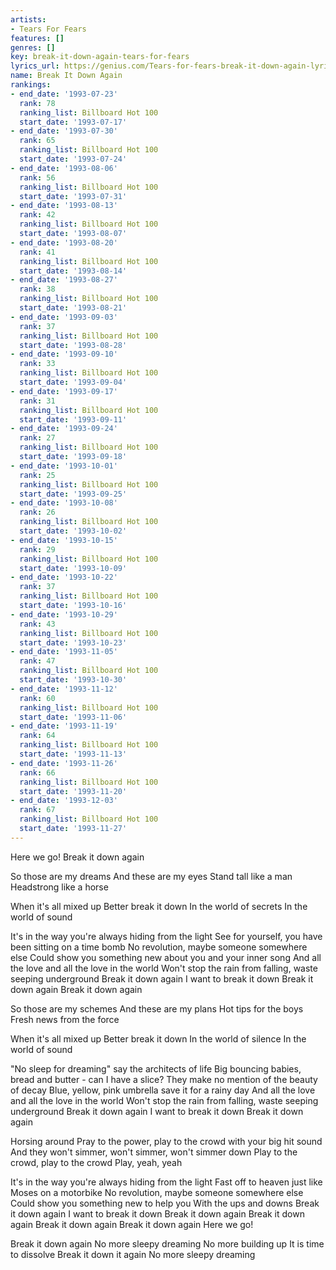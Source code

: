 ```yaml
---
artists:
- Tears For Fears
features: []
genres: []
key: break-it-down-again-tears-for-fears
lyrics_url: https://genius.com/Tears-for-fears-break-it-down-again-lyrics
name: Break It Down Again
rankings:
- end_date: '1993-07-23'
  rank: 78
  ranking_list: Billboard Hot 100
  start_date: '1993-07-17'
- end_date: '1993-07-30'
  rank: 65
  ranking_list: Billboard Hot 100
  start_date: '1993-07-24'
- end_date: '1993-08-06'
  rank: 56
  ranking_list: Billboard Hot 100
  start_date: '1993-07-31'
- end_date: '1993-08-13'
  rank: 42
  ranking_list: Billboard Hot 100
  start_date: '1993-08-07'
- end_date: '1993-08-20'
  rank: 41
  ranking_list: Billboard Hot 100
  start_date: '1993-08-14'
- end_date: '1993-08-27'
  rank: 38
  ranking_list: Billboard Hot 100
  start_date: '1993-08-21'
- end_date: '1993-09-03'
  rank: 37
  ranking_list: Billboard Hot 100
  start_date: '1993-08-28'
- end_date: '1993-09-10'
  rank: 33
  ranking_list: Billboard Hot 100
  start_date: '1993-09-04'
- end_date: '1993-09-17'
  rank: 31
  ranking_list: Billboard Hot 100
  start_date: '1993-09-11'
- end_date: '1993-09-24'
  rank: 27
  ranking_list: Billboard Hot 100
  start_date: '1993-09-18'
- end_date: '1993-10-01'
  rank: 25
  ranking_list: Billboard Hot 100
  start_date: '1993-09-25'
- end_date: '1993-10-08'
  rank: 26
  ranking_list: Billboard Hot 100
  start_date: '1993-10-02'
- end_date: '1993-10-15'
  rank: 29
  ranking_list: Billboard Hot 100
  start_date: '1993-10-09'
- end_date: '1993-10-22'
  rank: 37
  ranking_list: Billboard Hot 100
  start_date: '1993-10-16'
- end_date: '1993-10-29'
  rank: 43
  ranking_list: Billboard Hot 100
  start_date: '1993-10-23'
- end_date: '1993-11-05'
  rank: 47
  ranking_list: Billboard Hot 100
  start_date: '1993-10-30'
- end_date: '1993-11-12'
  rank: 60
  ranking_list: Billboard Hot 100
  start_date: '1993-11-06'
- end_date: '1993-11-19'
  rank: 64
  ranking_list: Billboard Hot 100
  start_date: '1993-11-13'
- end_date: '1993-11-26'
  rank: 66
  ranking_list: Billboard Hot 100
  start_date: '1993-11-20'
- end_date: '1993-12-03'
  rank: 67
  ranking_list: Billboard Hot 100
  start_date: '1993-11-27'
---
```

Here we go!
Break it down again


So those are my dreams
And these are my eyes
Stand tall like a man
Headstrong like a horse


When it's all mixed up
Better break it down
In the world of secrets
In the world of sound


It's in the way you're always hiding from the light
See for yourself, you have been sitting on a time bomb
No revolution, maybe someone somewhere else
Could show you something new about you and your inner song
And all the love and all the love in the world
Won't stop the rain from falling, waste seeping underground
Break it down again
I want to break it down
Break it down again
Break it down again


So those are my schemes
And these are my plans
Hot tips for the boys
Fresh news from the force


When it's all mixed up
Better break it down
In the world of silence
In the world of sound


"No sleep for dreaming" say the architects of life
Big bouncing babies, bread and butter - can I have a slice?
They make no mention of the beauty of decay
Blue, yellow, pink umbrella save it for a rainy day
And all the love and all the love in the world
Won't stop the rain from falling, waste seeping underground
Break it down again
I want to break it down
Break it down again




Horsing around
Pray to the power, play to the crowd with your big hit sound
And they won't simmer, won't simmer, won't simmer down
Play to the crowd, play to the crowd
Play, yeah, yeah


It's in the way you're always hiding from the light
Fast off to heaven just like Moses on a motorbike
No revolution, maybe someone somewhere else
Could show you something new to help you
With the ups and downs
Break it down again
I want to break it down
Break it down again
Break it down again
Break it down again
Break it down again
Here we go!


Break it down again
No more sleepy dreaming
No more building up
It is time to dissolve
Break it down it again
No more sleepy dreaming
